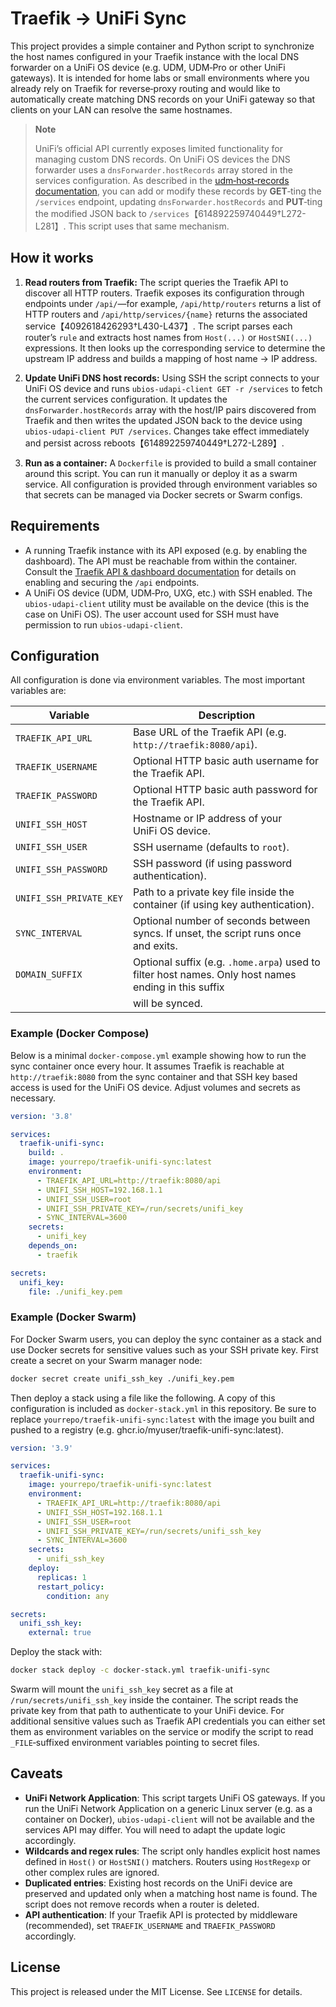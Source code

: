 # Traefik → UniFi Sync

This project provides a simple container and Python script to synchronize the host
names configured in your Traefik instance with the local DNS forwarder on a
UniFi OS device (e.g. UDM, UDM‑Pro or other UniFi gateways).  It is intended
for home labs or small environments where you already rely on Traefik for
reverse‑proxy routing and would like to automatically create matching DNS
records on your UniFi gateway so that clients on your LAN can resolve the same
hostnames.

> **Note**
>
> UniFi’s official API currently exposes limited functionality for managing
> custom DNS records.  On UniFi OS devices the DNS forwarder uses a
> `dnsForwarder.hostRecords` array stored in the services configuration.  As
> described in the [udm‑host‑records documentation](https://github.com/evaneaston/udm-host-records),
> you can add or modify these records by **GET**‑ting the `/services` endpoint,
> updating `dnsForwarder.hostRecords` and **PUT**‑ting the modified JSON back to
> `/services`【614892259740449†L272-L281】.  This script uses that same
> mechanism.

## How it works

1. **Read routers from Traefik:**  The script queries the Traefik API to
   discover all HTTP routers.  Traefik exposes its configuration through
   endpoints under `/api/`—for example, `/api/http/routers` returns a list of
   HTTP routers and `/api/http/services/{name}` returns the associated
   service【4092618426293†L430-L437】.  The script parses each router’s `rule`
   and extracts host names from `Host(...)` or `HostSNI(...)` expressions.
   It then looks up the corresponding service to determine the upstream IP
   address and builds a mapping of host name → IP address.

2. **Update UniFi DNS host records:**  Using SSH the script connects to your
   UniFi OS device and runs `ubios‑udapi‑client GET -r /services` to fetch the
   current services configuration.  It updates the `dnsForwarder.hostRecords`
   array with the host/IP pairs discovered from Traefik and then writes the
   updated JSON back to the device using `ubios‑udapi‑client PUT /services`.
   Changes take effect immediately and persist across reboots【614892259740449†L272-L289】.

3. **Run as a container:**  A `Dockerfile` is provided to build a small
   container around this script.  You can run it manually or deploy it as a
   swarm service.  All configuration is provided through environment variables
   so that secrets can be managed via Docker secrets or Swarm configs.

## Requirements

* A running Traefik instance with its API exposed (e.g. by enabling the
  dashboard).  The API must be reachable from within the container.  Consult
  the [Traefik API & dashboard documentation](https://doc.traefik.io/traefik/reference/install-configuration/api-dashboard/)
  for details on enabling and securing the `/api` endpoints.
* A UniFi OS device (UDM, UDM‑Pro, UXG, etc.) with SSH enabled.  The
  `ubios‑udapi‑client` utility must be available on the device (this is the
  case on UniFi OS).  The user account used for SSH must have permission to
  run `ubios‑udapi‑client`.

## Configuration

All configuration is done via environment variables.  The most important
variables are:

| Variable                 | Description                                                                                              |
|--------------------------|----------------------------------------------------------------------------------------------------------|
| `TRAEFIK_API_URL`        | Base URL of the Traefik API (e.g. `http://traefik:8080/api`).                                            |
| `TRAEFIK_USERNAME`       | Optional HTTP basic auth username for the Traefik API.                                                   |
| `TRAEFIK_PASSWORD`       | Optional HTTP basic auth password for the Traefik API.                                                   |
| `UNIFI_SSH_HOST`         | Hostname or IP address of your UniFi OS device.                                                          |
| `UNIFI_SSH_USER`         | SSH username (defaults to `root`).                                                                       |
| `UNIFI_SSH_PASSWORD`     | SSH password (if using password authentication).                                                          |
| `UNIFI_SSH_PRIVATE_KEY`  | Path to a private key file inside the container (if using key authentication).                           |
| `SYNC_INTERVAL`          | Optional number of seconds between syncs.  If unset, the script runs once and exits.                     |
| `DOMAIN_SUFFIX`          | Optional suffix (e.g. `.home.arpa`) used to filter host names.  Only host names ending in this suffix
                           | will be synced.                                                                                          |

### Example (Docker Compose)

Below is a minimal `docker-compose.yml` example showing how to run the sync
container once every hour.  It assumes Traefik is reachable at
`http://traefik:8080` from the sync container and that SSH key based access is
used for the UniFi OS device.  Adjust volumes and secrets as necessary.

```yaml
version: '3.8'

services:
  traefik-unifi-sync:
    build: .
    image: yourrepo/traefik-unifi-sync:latest
    environment:
      - TRAEFIK_API_URL=http://traefik:8080/api
      - UNIFI_SSH_HOST=192.168.1.1
      - UNIFI_SSH_USER=root
      - UNIFI_SSH_PRIVATE_KEY=/run/secrets/unifi_key
      - SYNC_INTERVAL=3600
    secrets:
      - unifi_key
    depends_on:
      - traefik

secrets:
  unifi_key:
    file: ./unifi_key.pem
```

### Example (Docker Swarm)

For Docker Swarm users, you can deploy the sync container as a stack and
use Docker secrets for sensitive values such as your SSH private key.  First
create a secret on your Swarm manager node:

```sh
docker secret create unifi_ssh_key ./unifi_key.pem
```

Then deploy a stack using a file like the following.  A copy of this
configuration is included as `docker-stack.yml` in this repository.  Be sure
to replace `yourrepo/traefik-unifi-sync:latest` with the image you built and
pushed to a registry (e.g. ghcr.io/myuser/traefik-unifi-sync:latest).

```yaml
version: '3.9'

services:
  traefik-unifi-sync:
    image: yourrepo/traefik-unifi-sync:latest
    environment:
      - TRAEFIK_API_URL=http://traefik:8080/api
      - UNIFI_SSH_HOST=192.168.1.1
      - UNIFI_SSH_USER=root
      - UNIFI_SSH_PRIVATE_KEY=/run/secrets/unifi_ssh_key
      - SYNC_INTERVAL=3600
    secrets:
      - unifi_ssh_key
    deploy:
      replicas: 1
      restart_policy:
        condition: any

secrets:
  unifi_ssh_key:
    external: true
```

Deploy the stack with:

```sh
docker stack deploy -c docker-stack.yml traefik-unifi-sync
```

Swarm will mount the `unifi_ssh_key` secret as a file at
`/run/secrets/unifi_ssh_key` inside the container.  The script reads the
private key from that path to authenticate to your UniFi device.  For
additional sensitive values such as Traefik API credentials you can either
set them as environment variables on the service or modify the script to
read `_FILE`‑suffixed environment variables pointing to secret files.

## Caveats

* **UniFi Network Application**:  This script targets UniFi OS gateways.  If
  you run the UniFi Network Application on a generic Linux server (e.g. as a
  container on Docker), `ubios‑udapi‑client` will not be available and the
  services API may differ.  You will need to adapt the update logic accordingly.
* **Wildcards and regex rules**:  The script only handles explicit host names
  defined in `Host()` or `HostSNI()` matchers.  Routers using `HostRegexp` or
  other complex rules are ignored.
* **Duplicated entries**:  Existing host records on the UniFi device are
  preserved and updated only when a matching host name is found.  The script
  does not remove records when a router is deleted.
* **API authentication**:  If your Traefik API is protected by middleware
  (recommended), set `TRAEFIK_USERNAME` and `TRAEFIK_PASSWORD` accordingly.

## License

This project is released under the MIT License.  See `LICENSE` for details.
